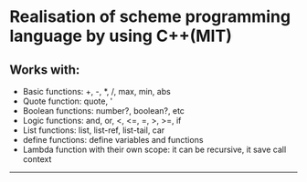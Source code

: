 # Realisation of scheme programming language by using C++(MIT)

Works with:
---
+ Basic functions: +, -, *, /, max, min, abs
+ Quote function: quote, '
+ Boolean functions: number?, boolean?, etc
+ Logic functions: and, or, <, <=, =, >, >=, if
+ List functions: list, list-ref, list-tail, car
+ define functions: define variables and functions
+ Lambda function with their own scope: it can be recursive, it save call context
---